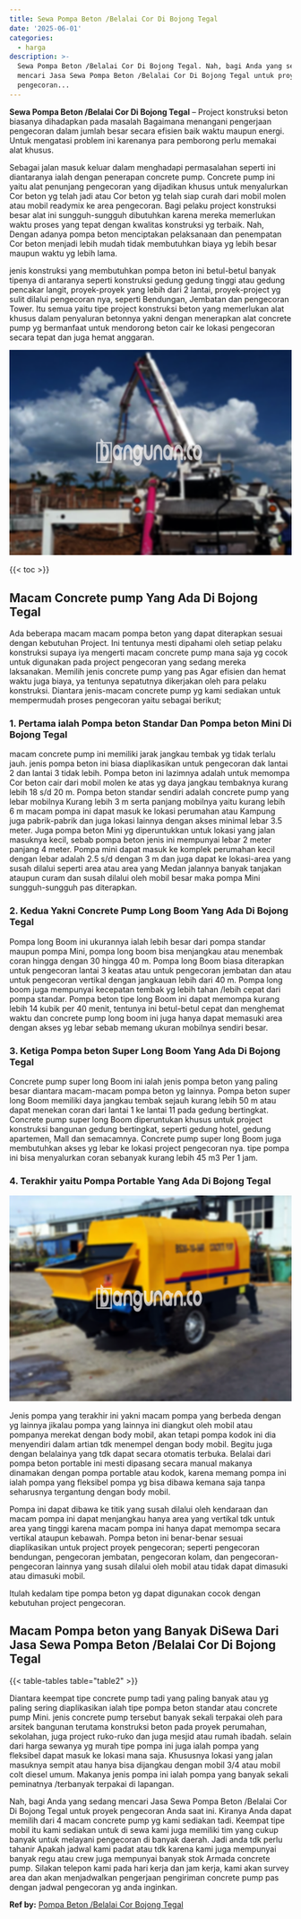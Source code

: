 ```yaml
---
title: Sewa Pompa Beton /Belalai Cor Di Bojong Tegal
date: '2025-06-01'
categories:
  - harga
description: >-
  Sewa Pompa Beton /Belalai Cor Di Bojong Tegal. Nah, bagi Anda yang sedang
  mencari Jasa Sewa Pompa Beton /Belalai Cor Di Bojong Tegal untuk proyek
  pengecoran...
---
```


**Sewa Pompa Beton /Belalai Cor Di Bojong Tegal** – Project konstruksi beton biasanya dihadapkan pada masalah Bagaimana menangani pengerjaan pengecoran dalam jumlah besar secara efisien baik waktu maupun energi. Untuk mengatasi problem ini karenanya para pemborong perlu memakai alat khusus.

Sebagai jalan masuk keluar dalam menghadapi permasalahan seperti ini diantaranya ialah dengan penerapan concrete pump. Concrete pump ini yaitu alat penunjang pengecoran yang dijadikan khusus untuk menyalurkan Cor beton yg telah jadi atau Cor beton yg telah siap curah dari mobil molen atau mobil readymix ke area pengecoran. Bagi pelaku project konstruksi besar alat ini sungguh-sungguh dibutuhkan karena mereka memerlukan waktu proses yang tepat dengan kwalitas konstruksi yg terbaik. Nah, Dengan adanya pompa beton menciptakan pelaksanaan dan penempatan Cor beton menjadi lebih mudah tidak membutuhkan biaya yg lebih besar maupun waktu yg lebih lama.

jenis konstruksi yang membutuhkan pompa beton ini betul-betul banyak tipenya di antaranya seperti konstruksi gedung gedung tinggi atau gedung pencakar langit, proyek-proyek yang lebih dari 2 lantai, proyek-project yg sulit dilalui pengecoran nya, seperti Bendungan, Jembatan dan pengecoran Tower. Itu semua yaitu tipe project konstruksi beton yang memerlukan alat khusus dalam penyaluran betonnya yakni dengan menerapkan alat concrete pump yg bermanfaat untuk mendorong beton cair ke lokasi pengecoran secara tepat dan juga hemat anggaran.

![Sewa Pompa Beton /Belalai Cor Di Bojong Tegal](/images/sewa-concrete-pump-04.png)

{{< toc >}}

## Macam Concrete pump Yang Ada Di Bojong Tegal

Ada beberapa macam macam pompa beton yang dapat diterapkan sesuai dengan kebutuhan Project. Ini tentunya mesti dipahami oleh setiap pelaku konstruksi supaya iya mengerti macam concrete pump mana saja yg cocok untuk digunakan pada project pengecoran yang sedang mereka laksanakan. Memilih jenis concrete pump yang pas Agar efisien dan hemat waktu juga biaya, ya tentunya sepatutnya dikerjakan oleh para pelaku konstruksi. Diantara jenis-macam concrete pump yg kami sediakan untuk mempermudah proses pengecoran yaitu sebagai berikut;

### 1\. Pertama ialah Pompa beton Standar Dan Pompa beton Mini Di Bojong Tegal

macam concrete pump ini memiliki jarak jangkau tembak yg tidak terlalu jauh. jenis pompa beton ini biasa diaplikasikan untuk pengecoran dak lantai 2 dan lantai 3 tidak lebih. Pompa beton ini lazimnya adalah untuk memompa Cor beton cair dari mobil molen ke atas yg daya jangkau tembaknya kurang lebih 18 s/d 20 m. Pompa beton standar sendiri adalah concrete pump yang lebar mobilnya Kurang lebih 3 m serta panjang mobilnya yaitu kurang lebih 6 m macam pompa ini dapat masuk ke lokasi perumahan atau Kampung juga pabrik-pabrik dan juga lokasi lainnya dengan akses minimal lebar 3.5 meter. Juga pompa beton Mini yg diperuntukkan untuk lokasi yang jalan masuknya kecil, sebab pompa beton jenis ini mempunyai lebar 2 meter panjang 4 meter. Pompa mini dapat masuk ke komplek perumahan kecil dengan lebar adalah 2.5 s/d dengan 3 m dan juga dapat ke lokasi-area yang susah dilalui seperti area atau area yang Medan jalannya banyak tanjakan ataupun curam dan susah dilalui oleh mobil besar maka pompa Mini sungguh-sungguh pas diterapkan.

### 2\. Kedua Yakni Concrete Pump Long Boom Yang Ada Di Bojong Tegal

Pompa long Boom ini ukurannya ialah lebih besar dari pompa standar maupun pompa Mini, pompa long boom bisa menjangkau atau menembak coran hingga dengan 30 hingga 40 m. Pompa long Boom biasa diterapkan untuk pengecoran lantai 3 keatas atau untuk pengecoran jembatan dan atau untuk pengecoran vertikal dengan jangkauan lebih dari 40 m. Pompa long boom juga mempunyai kecepatan tembak yg lebih tahan /lebih cepat dari pompa standar. Pompa beton tipe long Boom ini dapat memompa kurang lebih 14 kubik per 40 menit, tentunya ini betul-betul cepat dan menghemat waktu dan concrete pump long boom ini juga hanya dapat memasuki area dengan akses yg lebar sebab memang ukuran mobilnya sendiri besar.

### 3\. Ketiga Pompa beton Super Long Boom Yang Ada Di Bojong Tegal

Concrete pump super long Boom ini ialah jenis pompa beton yang paling besar diantara macam-macam pompa beton yg lainnya. Pompa beton super long Boom memiliki daya jangkau tembak sejauh kurang lebih 50 m atau dapat menekan coran dari lantai 1 ke lantai 11 pada gedung bertingkat. Concrete pump super long Boom diperuntukan khusus untuk project konstruksi bangunan gedung bertingkat, seperti gedung hotel, gedung apartemen, Mall dan semacamnya. Concrete pump super long Boom juga membutuhkan akses yg lebar ke lokasi project pengecoran nya. tipe pompa ini bisa menyalurkan coran sebanyak kurang lebih 45 m3 Per 1 jam.

### 4\. Terakhir yaitu Pompa Portable Yang Ada Di Bojong Tegal

![Sewa Pompa Beton /Belalai Cor Di Bojong Tegal](/images/sewa-concrete-pump-13.png)

Jenis pompa yang terakhir ini yakni macam pompa yang berbeda dengan yg lainnya jikalau pompa yang lainnya ini diangkut oleh mobil atau pompanya merekat dengan body mobil, akan tetapi pompa kodok ini dia menyendiri dalam artian tdk menempel dengan body mobil. Begitu juga dengan belalainya yang tdk dapat secara otomatis terbuka. Belalai dari pompa beton portable ini mesti dipasang secara manual makanya dinamakan dengan pompa portable atau kodok, karena memang pompa ini ialah pompa yang fleksibel pompa yg bisa dibawa kemana saja tanpa seharusnya tergantung dengan body mobil.

Pompa ini dapat dibawa ke titik yang susah dilalui oleh kendaraan dan macam pompa ini dapat menjangkau hanya area yang vertikal tdk untuk area yang tinggi karena macam pompa ini hanya dapat memompa secara vertikal ataupun kebawah. Pompa beton ini benar-benar sesuai diaplikasikan untuk project proyek pengecoran; seperti pengecoran bendungan, pengecoran jembatan, pengecoran kolam, dan pengecoran-pengecoran lainnya yang susah dilalui oleh mobil atau tidak dapat dimasuki atau dimasuki mobil.

Itulah kedalam tipe pompa beton yg dapat digunakan cocok dengan kebutuhan project pengecoran.

## Macam Pompa beton yang Banyak DiSewa Dari Jasa Sewa Pompa Beton /Belalai Cor Di Bojong Tegal

{{< table-tables table="table2" >}}

Diantara keempat tipe concrete pump tadi yang paling banyak atau yg paling sering diaplikasikan ialah tipe pompa beton standar atau concrete pump Mini. jenis concrete pump tersebut banyak sekali terpakai oleh para arsitek bangunan terutama konstruksi beton pada proyek perumahan, sekolahan, juga project ruko-ruko dan juga mesjid atau rumah ibadah. selain dari harga sewanya yg murah tipe pompa ini juga ialah pompa yang fleksibel dapat masuk ke lokasi mana saja. Khususnya lokasi yang jalan masuknya sempit atau hanya bisa dijangkau dengan mobil 3/4 atau mobil colt diesel umum. Makanya jenis pompa ini ialah pompa yang banyak sekali peminatnya /terbanyak terpakai di lapangan.

Nah, bagi Anda yang sedang mencari Jasa Sewa Pompa Beton /Belalai Cor Di Bojong Tegal untuk proyek pengecoran Anda saat ini. Kiranya Anda dapat memilih dari 4 macam concrete pump yg kami sediakan tadi. Keempat tipe mobil itu kami sediakan untuk di sewa kami juga memiliki tim yang cukup banyak untuk melayani pengecoran di banyak daerah. Jadi anda tdk perlu tahanir Apakah jadwal kami padat atau tdk karena kami juga mempunyai banyak regu atau crew juga mempunyai banyak stok Armada concrete pump. Silakan telepon kami pada hari kerja dan jam kerja, kami akan survey area dan akan menjadwalkan pengerjaan pengiriman concrete pump pas dengan jadwal pengecoran yg anda inginkan.

**Ref by:** [Pompa Beton /Belalai Cor Bojong Tegal](https://id.wikipedia.org/wiki/Pompa)
